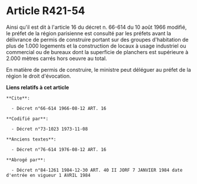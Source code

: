# Article R421-54

Ainsi qu'il est dit à l'article 16 du décret n. 66-614 du 10 août 1966 modifié, le préfet de la région parisienne est
consulté par les préfets avant la délivrance de permis de construire portant sur des groupes d'habitation de plus de 1.000
logements et la construction de locaux à usage industriel ou commercial ou de bureaux dont la superficie de planchers est
supérieure à 2.000 mètres carrés hors oeuvre au total.

En matière de permis de construire, le ministre peut déléguer au préfet de la région le droit d'évocation.

**Liens relatifs à cet article**

	**Cite**:

	  - Décret n°66-614 1966-08-12 ART. 16

	**Codifié par**:

	  - Décret n°73-1023 1973-11-08

	**Anciens textes**:

	  - Décret n°76-614 1976-08-12 ART. 16

	**Abrogé par**:

	  - Décret n°84-1261 1984-12-30 ART. 40 II JORF 7 JANVIER 1984 date d'entrée en vigueur 1 AVRIL 1984
